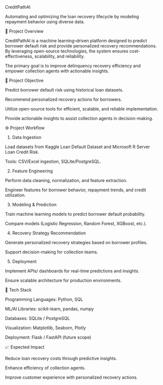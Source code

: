 CreditPathAI

Automating and optimizing the loan recovery lifecycle by modeling repayment behavior using diverse data.

📌 Project Overview

CreditPathAI is a machine learning–driven platform designed to predict borrower default risk and provide personalized recovery recommendations. By leveraging open-source technologies, the system ensures cost-effectiveness, scalability, and reliability.

The primary goal is to improve delinquency recovery efficiency and empower collection agents with actionable insights.

🎯 Project Objective

Predict borrower default risk using historical loan datasets.

Recommend personalized recovery actions for borrowers.

Utilize open-source tools for efficient, scalable, and reliable implementation.

Provide actionable insights to assist collection agents in decision-making.

⚙️ Project Workflow
1. Data Ingestion

Load datasets from Kaggle Loan Default Dataset and Microsoft R Server Loan Credit Risk.

Tools: CSV/Excel ingestion, SQLite/PostgreSQL.

2. Feature Engineering

Perform data cleaning, normalization, and feature extraction.

Engineer features for borrower behavior, repayment trends, and credit utilization.

3. Modeling & Prediction

Train machine learning models to predict borrower default probability.

Compare models (Logistic Regression, Random Forest, XGBoost, etc.).

4. Recovery Strategy Recommendation

Generate personalized recovery strategies based on borrower profiles.

Support decision-making for collection teams.

5. Deployment

Implement APIs/ dashboards for real-time predictions and insights.

Ensure scalable architecture for production environments.

🚀 Tech Stack

Programming Languages: Python, SQL

ML/AI Libraries: scikit-learn, pandas, numpy

Databases: SQLite / PostgreSQL

Visualization: Matplotlib, Seaborn, Plotly

Deployment: Flask / FastAPI (future scope)

📈 Expected Impact

Reduce loan recovery costs through predictive insights.

Enhance efficiency of collection agents.

Improve customer experience with personalized recovery actions.